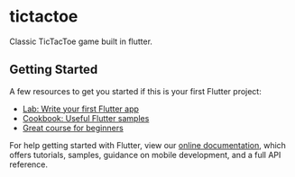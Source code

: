 # tictactoe

Classic TicTacToe game built in flutter.

## Getting Started

A few resources to get you started if this is your first Flutter project:

- [Lab: Write your first Flutter app](https://flutter.dev/docs/get-started/codelab)
- [Cookbook: Useful Flutter samples](https://flutter.dev/docs/cookbook)
- [Great course for beginners](https://courses.learncodeonline.in/learn//complete-flutter-course)


For help getting started with Flutter, view our
[online documentation](https://flutter.dev/docs), which offers tutorials,
samples, guidance on mobile development, and a full API reference.
